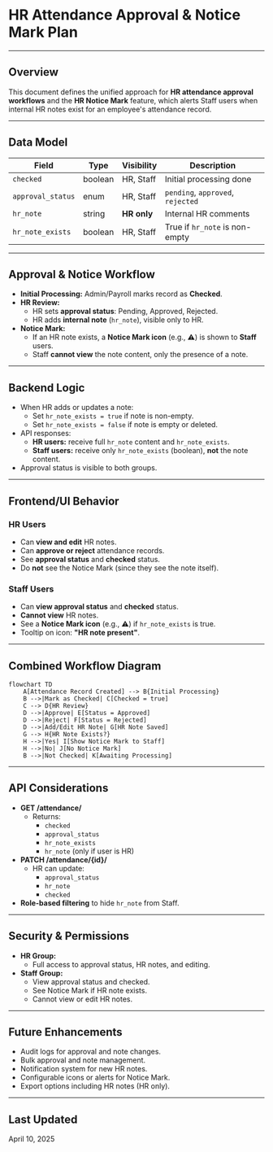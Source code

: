 # HR Attendance Approval & Notice Mark Plan

---

## Overview

This document defines the unified approach for **HR attendance approval workflows** and the **HR Notice Mark** feature, which alerts Staff users when internal HR notes exist for an employee's attendance record.

---

## Data Model

| Field               | Type       | Visibility                     | Description                                               |
|---------------------|------------|--------------------------------|-----------------------------------------------------------|
| `checked`           | boolean    | HR, Staff                      | Initial processing done                                   |
| `approval_status`   | enum       | HR, Staff                      | `pending`, `approved`, `rejected`                         |
| `hr_note`           | string     | **HR only**                    | Internal HR comments                                      |
| `hr_note_exists`    | boolean    | HR, Staff                      | True if `hr_note` is non-empty                            |

---

## Approval & Notice Workflow

- **Initial Processing:** Admin/Payroll marks record as **Checked**.
- **HR Review:**
  - HR sets **approval status**: Pending, Approved, Rejected.
  - HR adds **internal note** (`hr_note`), visible only to HR.
- **Notice Mark:**
  - If an HR note exists, a **Notice Mark icon** (e.g., ⚠️) is shown to **Staff** users.
  - Staff **cannot view** the note content, only the presence of a note.

---

## Backend Logic

- When HR adds or updates a note:
  - Set `hr_note_exists = true` if note is non-empty.
  - Set `hr_note_exists = false` if note is empty or deleted.
- API responses:
  - **HR users:** receive full `hr_note` content and `hr_note_exists`.
  - **Staff users:** receive only `hr_note_exists` (boolean), **not** the note content.
- Approval status is visible to both groups.

---

## Frontend/UI Behavior

### HR Users

- Can **view and edit** HR notes.
- Can **approve or reject** attendance records.
- See **approval status** and **checked** status.
- Do **not** see the Notice Mark (since they see the note itself).

### Staff Users

- Can **view approval status** and **checked** status.
- **Cannot view** HR notes.
- See a **Notice Mark icon** (e.g., ⚠️) if `hr_note_exists` is true.
- Tooltip on icon: **"HR note present"**.

---

## Combined Workflow Diagram

```mermaid
flowchart TD
    A[Attendance Record Created] --> B{Initial Processing}
    B -->|Mark as Checked| C[Checked = true]
    C --> D{HR Review}
    D -->|Approve| E[Status = Approved]
    D -->|Reject| F[Status = Rejected]
    D -->|Add/Edit HR Note| G[HR Note Saved]
    G --> H{HR Note Exists?}
    H -->|Yes| I[Show Notice Mark to Staff]
    H -->|No| J[No Notice Mark]
    B -->|Not Checked| K[Awaiting Processing]
```

---

## API Considerations

- **GET /attendance/**
  - Returns:
    - `checked`
    - `approval_status`
    - `hr_note_exists`
    - `hr_note` (only if user is HR)
- **PATCH /attendance/{id}/**
  - HR can update:
    - `approval_status`
    - `hr_note`
    - `checked`
- **Role-based filtering** to hide `hr_note` from Staff.

---

## Security & Permissions

- **HR Group:**
  - Full access to approval status, HR notes, and editing.
- **Staff Group:**
  - View approval status and checked.
  - See Notice Mark if HR note exists.
  - Cannot view or edit HR notes.

---

## Future Enhancements

- Audit logs for approval and note changes.
- Bulk approval and note management.
- Notification system for new HR notes.
- Configurable icons or alerts for Notice Mark.
- Export options including HR notes (HR only).

---

## Last Updated

April 10, 2025